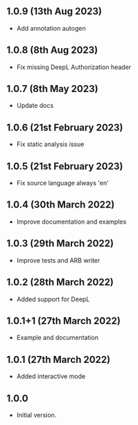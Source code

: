 ## 1.0.9 (13th Aug 2023)

- Add annotation autogen

## 1.0.8 (8th Aug 2023)

- Fix missing DeepL Authorization header

## 1.0.7 (8th May 2023)

- Update docs

## 1.0.6 (21st February 2023)

- Fix static analysis issue

## 1.0.5 (21st February 2023)

- Fix source language always 'en'

## 1.0.4 (30th March 2022)

- Improve documentation and examples

## 1.0.3 (29th March 2022)

- Improve tests and ARB writer

## 1.0.2 (28th March 2022)

- Added support for DeepL

## 1.0.1+1 (27th March 2022)

- Example and documentation

## 1.0.1 (27th March 2022)

- Added interactive mode

## 1.0.0

- Initial version.
